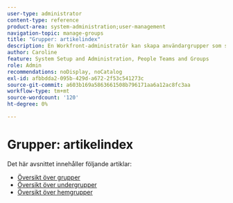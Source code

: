 ```yaml
---
user-type: administrator
content-type: reference
product-area: system-administration;user-management
navigation-topic: manage-groups
title: "Grupper: artikelindex"
description: En Workfront-administratör kan skapa användargrupper som sammanfaller med avdelningsstrukturen. Grupper liknar, men skiljer sig från, team och företag. Workfront-administratören ger grupper åtkomst till de områden i Workfront där de behöver arbeta och kommunicera. Varje grupp kan sedan separera sin Workfront-information, t.ex. användare, mallar, egna formulär och projekt från andra avdelningar. Minst en gruppadministratör krävs för varje grupp. Gruppadministratörer kan använda gruppsidan för att hantera sina grupper på ett och samma ställe. Du kan skapa upp till 14 nivåer med undergrupper under en grupp.
author: Caroline
feature: System Setup and Administration, People Teams and Groups
role: Admin
recommendations: noDisplay, noCatalog
exl-id: afbbdda2-095b-429d-a672-2f53c541273c
source-git-commit: a603b169a5863661508b796171aa6a12ac8fc3aa
workflow-type: tm+mt
source-wordcount: '120'
ht-degree: 0%

---
```


# Grupper: artikelindex

Det här avsnittet innehåller följande artiklar:

* [Översikt över grupper](../../../administration-and-setup/manage-groups/groups-overview/groups.md)
* [Översikt över undergrupper](../../../administration-and-setup/manage-groups/groups-overview/subgroups.md)
* [Översikt över hemgrupper](../../../administration-and-setup/manage-groups/groups-overview/home-groups.md)
